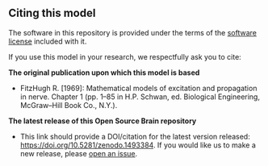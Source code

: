 ## Citing this model

The software in this repository is provided under the terms of the [software license](LICENSE) included with it. 

If you use this model in your research, we respectfully ask you to cite:

**The original publication upon which this model is based**

   - FitzHugh R. [1969]: Mathematical models of excitation and propagation in nerve. Chapter 1 (pp. 1–85 in H.P. Schwan, ed. Biological Engineering, McGraw–Hill Book Co., N.Y.).

**The latest release of this Open Source Brain repository**

   - This link should provide a DOI/citation for the latest version released: https://doi.org/10.5281/zenodo.1493384. If you would like us to make a new release, please [open an issue](../../issues). 

